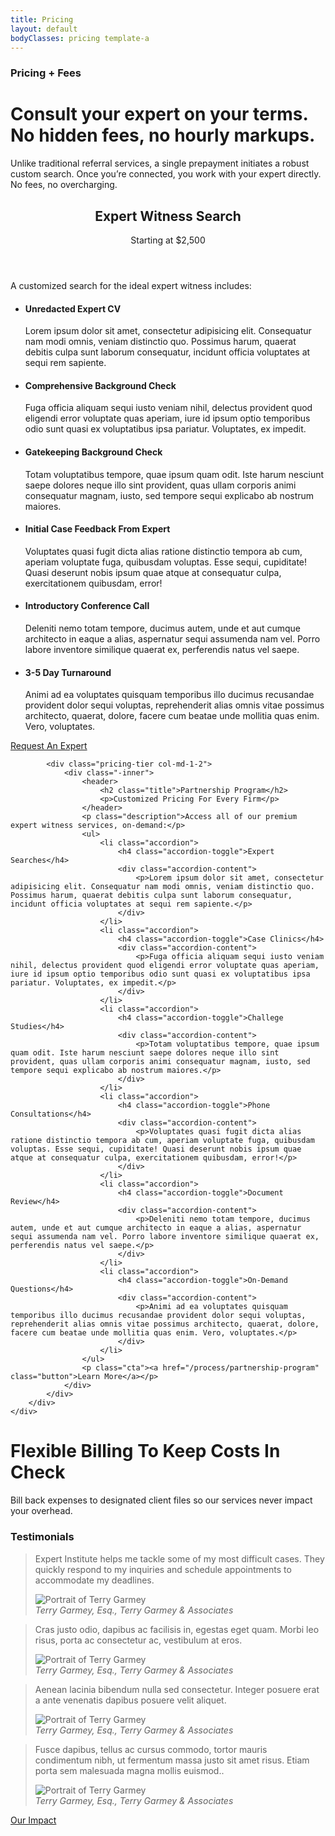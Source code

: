 ```yaml
---
title: Pricing
layout: default
bodyClasses: pricing template-a
---
```


<div class="page-header centered">
    <div class="site-wrapper">
        <div class="header-text">
            <h3 class="subtitle">Pricing + Fees</h3>
            <h1 class="title">Consult your expert on your terms.<br> No hidden fees, no hourly markups.</h1>
            <p>Unlike traditional referral services, a single prepayment initiates a robust custom search. Once you’re connected, you work with your expert directly. No fees, no overcharging.</p>
        </div>
    </div>
</div>

<div class="section">
    <div class="site-wrapper">
        <div class="pricing-tiers">        
            <div class="pricing-tier col-md-1-2">
                <div class="-inner">                
                    <header>            
                        <h2 class="title">Expert Witness Search</h2>
                        <p>Starting at $2,500</p>
                    </header>
                    <p class="description">A customized search for the ideal expert witness includes:</p>
                    <ul>
                        <li class="accordion">
                            <h4 class="accordion-toggle">Unredacted Expert CV</h4>
                            <div class="accordion-content">
                                <p>Lorem ipsum dolor sit amet, consectetur adipisicing elit. Consequatur nam modi omnis, veniam distinctio quo. Possimus harum, quaerat debitis culpa sunt laborum consequatur, incidunt officia voluptates at sequi rem sapiente.</p>
                            </div>
                        </li>
                        <li class="accordion">
                            <h4 class="accordion-toggle">Comprehensive Background Check</h4>
                            <div class="accordion-content">
                                <p>Fuga officia aliquam sequi iusto veniam nihil, delectus provident quod eligendi error voluptate quas aperiam, iure id ipsum optio temporibus odio sunt quasi ex voluptatibus ipsa pariatur. Voluptates, ex impedit.</p>
                            </div>
                        </li>
                        <li class="accordion">
                            <h4 class="accordion-toggle">Gatekeeping Background Check</h4>
                            <div class="accordion-content">
                                <p>Totam voluptatibus tempore, quae ipsum quam odit. Iste harum nesciunt saepe dolores neque illo sint provident, quas ullam corporis animi consequatur magnam, iusto, sed tempore sequi explicabo ab nostrum maiores.</p>
                            </div>
                        </li>
                        <li class="accordion">
                            <h4 class="accordion-toggle">Initial Case Feedback From Expert</h4>
                            <div class="accordion-content">
                                <p>Voluptates quasi fugit dicta alias ratione distinctio tempora ab cum, aperiam voluptate fuga, quibusdam voluptas. Esse sequi, cupiditate! Quasi deserunt nobis ipsum quae atque at consequatur culpa, exercitationem quibusdam, error!</p>
                            </div>
                        </li>
                        <li class="accordion">
                            <h4 class="accordion-toggle">Introductory Conference Call</h4>
                            <div class="accordion-content">
                                <p>Deleniti nemo totam tempore, ducimus autem, unde et aut cumque architecto in eaque a alias, aspernatur sequi assumenda nam vel. Porro labore inventore similique quaerat ex, perferendis natus vel saepe.</p>
                            </div>
                        </li>
                        <li class="accordion">
                            <h4 class="accordion-toggle">3-5 Day Turnaround</h4>
                            <div class="accordion-content">
                                <p>Animi ad ea voluptates quisquam temporibus illo ducimus recusandae provident dolor sequi voluptas, reprehenderit alias omnis vitae possimus architecto, quaerat, dolore, facere cum beatae unde mollitia quas enim. Vero, voluptates.</p>
                            </div>
                        </li>
                    </ul>
                    <p class="cta"><a href="/process/request-an-expert" class="button">Request An Expert</a></p>
                </div>
            </div>

            <div class="pricing-tier col-md-1-2">
                <div class="-inner">                
                    <header>            
                        <h2 class="title">Partnership Program</h2>
                        <p>Customized Pricing For Every Firm</p>
                    </header>
                    <p class="description">Access all of our premium expert witness services, on-demand:</p>
                    <ul>
                        <li class="accordion">
                            <h4 class="accordion-toggle">Expert Searches</h4>
                            <div class="accordion-content">
                                <p>Lorem ipsum dolor sit amet, consectetur adipisicing elit. Consequatur nam modi omnis, veniam distinctio quo. Possimus harum, quaerat debitis culpa sunt laborum consequatur, incidunt officia voluptates at sequi rem sapiente.</p>
                            </div>
                        </li>
                        <li class="accordion">
                            <h4 class="accordion-toggle">Case Clinics</h4>
                            <div class="accordion-content">
                                <p>Fuga officia aliquam sequi iusto veniam nihil, delectus provident quod eligendi error voluptate quas aperiam, iure id ipsum optio temporibus odio sunt quasi ex voluptatibus ipsa pariatur. Voluptates, ex impedit.</p>
                            </div>
                        </li>
                        <li class="accordion">
                            <h4 class="accordion-toggle">Challege Studies</h4>
                            <div class="accordion-content">
                                <p>Totam voluptatibus tempore, quae ipsum quam odit. Iste harum nesciunt saepe dolores neque illo sint provident, quas ullam corporis animi consequatur magnam, iusto, sed tempore sequi explicabo ab nostrum maiores.</p>
                            </div>
                        </li>
                        <li class="accordion">
                            <h4 class="accordion-toggle">Phone Consultations</h4>
                            <div class="accordion-content">
                                <p>Voluptates quasi fugit dicta alias ratione distinctio tempora ab cum, aperiam voluptate fuga, quibusdam voluptas. Esse sequi, cupiditate! Quasi deserunt nobis ipsum quae atque at consequatur culpa, exercitationem quibusdam, error!</p>
                            </div>
                        </li>
                        <li class="accordion">
                            <h4 class="accordion-toggle">Document Review</h4>
                            <div class="accordion-content">
                                <p>Deleniti nemo totam tempore, ducimus autem, unde et aut cumque architecto in eaque a alias, aspernatur sequi assumenda nam vel. Porro labore inventore similique quaerat ex, perferendis natus vel saepe.</p>
                            </div>
                        </li>
                        <li class="accordion">
                            <h4 class="accordion-toggle">On-Demand Questions</h4>
                            <div class="accordion-content">
                                <p>Animi ad ea voluptates quisquam temporibus illo ducimus recusandae provident dolor sequi voluptas, reprehenderit alias omnis vitae possimus architecto, quaerat, dolore, facere cum beatae unde mollitia quas enim. Vero, voluptates.</p>
                            </div>
                        </li>
                    </ul>
                    <p class="cta"><a href="/process/partnership-program" class="button">Learn More</a></p>
                </div>
            </div>
        </div>
    </div>
</div>

<div class="section block-centered-text">
    <div class="site-wrapper">
        <div class="section-content">
            <h1 class="block-title">Flexible Billing To Keep Costs In Check</h1>
            <p>Bill back expenses to designated client files so our services never impact your overhead.</p>
        </div>
    </div>
</div>

<div class="section block-testimonials block">
    <div class="site-wrapper">
        <h3 class="section-label">Testimonials</h3>
        <div class="section-content">
            <div class="carousel carousel-fadein">
                <blockquote class="testimonial">
                    <div class="-inner">                    
                        <p>Expert Institute helps me tackle some of my most difficult cases. They quickly respond to my inquiries and schedule appointments to accommodate my deadlines.</p>
                        <footer>
                            <div class="testimonial-photo"><img src="/dist/images/avatar.jpg" alt="Portrait of Terry Garmey"></div>
                            <cite><span class="name">Terry Garmey, Esq.,</span> <span class="business">Terry Garmey & Associates</span></cite>
                        </footer>
                    </div>
                </blockquote>
                <blockquote class="testimonial">
                    <div class="-inner">                    
                        <p>Cras justo odio, dapibus ac facilisis in, egestas eget quam. Morbi leo risus, porta ac consectetur ac, vestibulum at eros.</p>
                        <footer>
                            <div class="testimonial-photo"><img src="/dist/images/avatar.jpg" alt="Portrait of Terry Garmey"></div>
                            <cite><span class="name">Terry Garmey, Esq.,</span> <span class="business">Terry Garmey & Associates</span></cite>
                        </footer>
                    </div>
                </blockquote>
                <blockquote class="testimonial">
                    <div class="-inner">
                        <p>Aenean lacinia bibendum nulla sed consectetur. Integer posuere erat a ante venenatis dapibus posuere velit aliquet.</p>
                        <footer>
                            <div class="testimonial-photo"><img src="/dist/images/avatar.jpg" alt="Portrait of Terry Garmey"></div>
                            <cite><span class="name">Terry Garmey, Esq.,</span> <span class="business">Terry Garmey & Associates</span></cite>
                        </footer>
                    </div>
                </blockquote>
                <blockquote class="testimonial">
                    <div class="-inner">                    
                        <p>Fusce dapibus, tellus ac cursus commodo, tortor mauris condimentum nibh, ut fermentum massa justo sit amet risus. Etiam porta sem malesuada magna mollis euismod..</p>
                        <footer>
                            <div class="testimonial-photo"><img src="/dist/images/avatar.jpg" alt="Portrait of Terry Garmey"></div>
                            <cite><span class="name">Terry Garmey, Esq.,</span> <span class="business">Terry Garmey & Associates</span></cite>
                        </footer>
                    </div>
                </blockquote>
            </div>
        </div>
        <p class="block-cta align-center"><a href="results/measurable-impact" class="button -gold">Our Impact</a></p>
    </div>
</div>